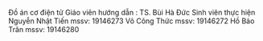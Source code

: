 Đồ án cơ điện tử
Giáo viên hướng dẫn : TS. Bùi Hà Đức
Sinh viên thực hiện
Nguyễn Nhật Tiến mssv: 19146273
Võ Công Thức mssv: 19146272
Hồ Bảo Trân mssv: 19146280
